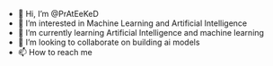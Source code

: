 - 👋 Hi, I’m @PrAtEeKeD
- 👀 I’m interested in Machine Learning and Artificial Intelligence
- 🌱 I’m currently learning Artificial Intelligence and machine learning
- 💞️ I’m looking to collaborate on building ai models
- 📫 How to reach me 
<!---
PrAtEeKeD/PrAtEeKeD is a ✨ special ✨ repository because its `README.md` (this file) appears on your GitHub profile.
You can click the Preview link to take a look at your changes.
--->
